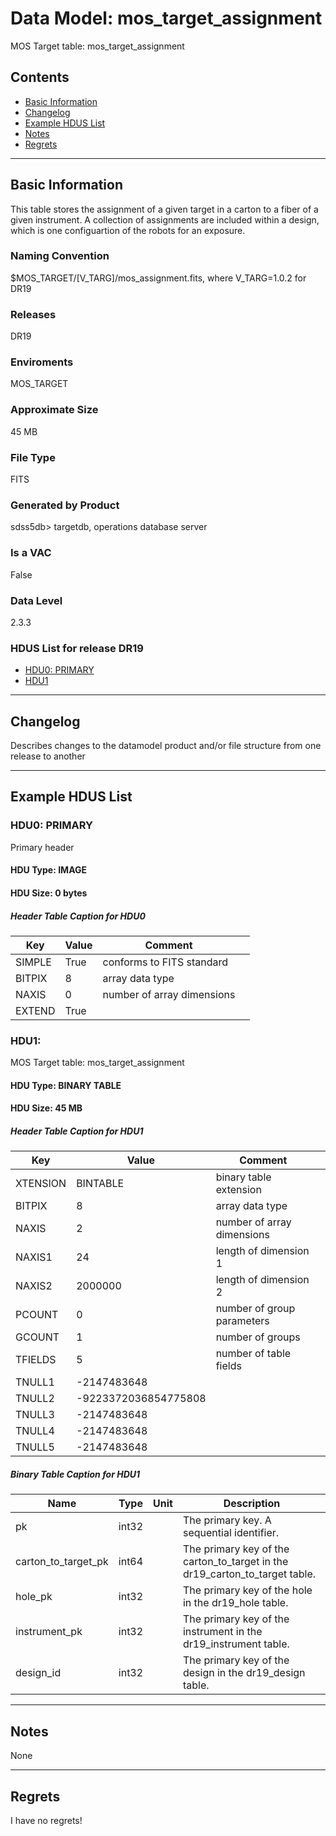 # Data Model: mos_target_assignment


MOS Target table: mos_target_assignment


## Contents
- [Basic Information](#basic-information)
- [Changelog](#changelog)
- [Example HDUS List](#example-hdus-list)
- [Notes](#notes)
- [Regrets](#regrets)
---

## Basic Information
This table stores the assignment of a given target in a carton to a fiber of a given instrument. A collection of assignments are included within a design, which is one configuartion of the robots for an exposure.

### Naming Convention
$MOS_TARGET/[V_TARG]/mos_assignment.fits, where V_TARG=1.0.2 for DR19

### Releases
DR19

### Enviroments
MOS_TARGET

### Approximate Size
45 MB

### File Type
FITS

### Generated by Product
sdss5db> targetdb, operations database server

### Is a VAC
False

### Data Level
2.3.3

### HDUS List for release DR19
  - [HDU0: PRIMARY](#hdu0-primary)
  - [HDU1](#hdu1)

---

## Changelog
Describes changes to the datamodel product and/or file structure from one release to another

---
## Example HDUS List

### HDU0: PRIMARY
Primary header

#### HDU Type: IMAGE
#### HDU Size:  0 bytes

##### Header Table Caption for HDU0
Key | Value | Comment | |
| --- | --- | --- | --- |
| SIMPLE | True | conforms to FITS standard |
| BITPIX | 8 | array data type |
| NAXIS | 0 | number of array dimensions |
| EXTEND | True |  |



### HDU1: 
MOS Target table: mos_target_assignment

#### HDU Type: BINARY TABLE
#### HDU Size:  45 MB

##### Header Table Caption for HDU1
Key | Value | Comment | |
| --- | --- | --- | --- |
| XTENSION | BINTABLE | binary table extension |
| BITPIX | 8 | array data type |
| NAXIS | 2 | number of array dimensions |
| NAXIS1 | 24 | length of dimension 1 |
| NAXIS2 | 2000000 | length of dimension 2 |
| PCOUNT | 0 | number of group parameters |
| GCOUNT | 1 | number of groups |
| TFIELDS | 5 | number of table fields |
| TNULL1 | -2147483648 |  |
| TNULL2 | -9223372036854775808 |  |
| TNULL3 | -2147483648 |  |
| TNULL4 | -2147483648 |  |
| TNULL5 | -2147483648 |  |

##### Binary Table Caption for HDU1
Name | Type | Unit | Description |
| --- | --- | --- | --- |
 | pk | int32 |  | The primary key. A sequential identifier. |
 | carton_to_target_pk | int64 |  | The primary key of the carton_to_target in the dr19_carton_to_target table. |
 | hole_pk | int32 |  | The primary key of the hole in the dr19_hole table. |
 | instrument_pk | int32 |  | The primary key of the instrument in the dr19_instrument table. |
 | design_id | int32 |  | The primary key of the design in the dr19_design table. |



---
## Notes
None

---
## Regrets
I  have no regrets!